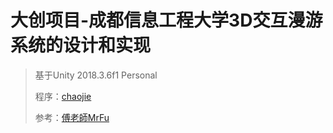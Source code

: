 # 大创项目-成都信息工程大学3D交互漫游系统的设计和实现

> 基于Unity 2018.3.6f1 Personal
>
> 程序：[chaojie](http://www.zhaocj.top/)
>
> 参考：[傅老師MrFu](https://space.bilibili.com/211153830/)
